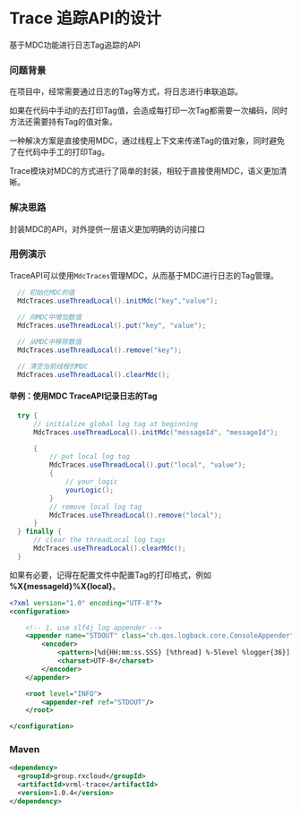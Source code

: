 # Trace 追踪API的设计

基于MDC功能进行日志Tag追踪的API

### 问题背景

在项目中，经常需要通过日志的Tag等方式，将日志进行串联追踪。

如果在代码中手动的去打印Tag值，会造成每打印一次Tag都需要一次编码，同时方法还需要持有Tag的值对象。

一种解决方案是直接使用MDC，通过线程上下文来传递Tag的值对象，同时避免了在代码中手工的打印Tag。

Trace模块对MDC的方式进行了简单的封装，相较于直接使用MDC，语义更加清晰。

### 解决思路

封装MDC的API，对外提供一层语义更加明确的访问接口
 
### 用例演示

TraceAPI可以使用`MdcTraces`管理MDC，从而基于MDC进行日志的Tag管理。

```java
  // 初始化MDC的值
  MdcTraces.useThreadLocal().initMdc("key","value");
  
  // 向MDC中增加数值
  MdcTraces.useThreadLocal().put("key", "value");

  // 从MDC中移除数值
  MdcTraces.useThreadLocal().remove("key");

  // 清空当前线程的MDC
  MdcTraces.useThreadLocal().clearMdc();
```

#### 举例：使用MDC TraceAPI记录日志的Tag

```java
  try {
      // initialize global log tag at beginning
      MdcTraces.useThreadLocal().initMdc("messageId", "messageId");

      {
          // put local log tag
          MdcTraces.useThreadLocal().put("local", "value");
          {
              // your logic
              yourLogic();
          }
          // remove local log tag
          MdcTraces.useThreadLocal().remove("local");
      }
  } finally {
      // clear the threadLocal log tags
      MdcTraces.useThreadLocal().clearMdc();
  }
```

如果有必要，记得在配置文件中配置Tag的打印格式，例如 **%X{messageId}%X{local}**。

```xml
<?xml version="1.0" encoding="UTF-8"?>
<configuration>

    <!-- 1. use slf4j log appender -->
    <appender name="STDOUT" class="ch.qos.logback.core.ConsoleAppender">
        <encoder>
            <pattern>[%d{HH:mm:ss.SSS} [%thread] %-5level %logger{36}] - %X{messageId}%X{local}%msg%n</pattern>
            <charset>UTF-8</charset>
        </encoder>
    </appender>

    <root level="INFO">
        <appender-ref ref="STDOUT"/>
    </root>

</configuration>
```

### Maven

```xml
<dependency>
  <groupId>group.rxcloud</groupId>
  <artifactId>vrml-trace</artifactId>
  <version>1.0.4</version>
</dependency>
```